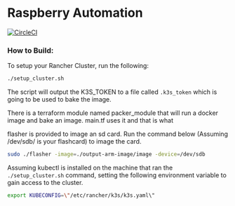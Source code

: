 # Raspberry Automation
[![CircleCI](https://circleci.com/gh/circleci/circleci-docs.svg?style=svg)](https://circleci.com/gh/maximillianbrain1/raspberry-automation)

### How to Build:
To setup your Rancher Cluster, run the following:
```sh
./setup_cluster.sh
```

The script will output the K3S_TOKEN to a file called `.k3s_token` which is going to be used to bake the image. 

There is a terraform module named packer_module that will run a docker image and bake an image. 
main.tf uses it and that is what 

flasher is provided to image an sd card.
Run the command below (Assuming /dev/sdb/ is your flashcard) to image the card.

```sh
sudo ./flasher -image=./output-arm-image/image -device=/dev/sdb
```

Assuming kubectl is installed on the machine that ran the `./setup_cluster.sh` command, setting the following environment variable to gain access to the cluster.
```sh
export KUBECONFIG=\"/etc/rancher/k3s/k3s.yaml\"
```
